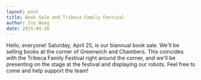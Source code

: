 ```yaml
---
layout: post
title: Book Sale and Tribeca Family Festival
author: Ivy Wong
date: 2015-04-20
---
```

Hello, everyone! Saturday, April 25, is our biannual book sale. We'll be selling books at the corner of Greenwich and Chambers. This coincides with the Tribeca Family Festival right around the corner, and we'll be presenting on the stage at the festival and displaying our robots. Feel free to come and help support the team!
